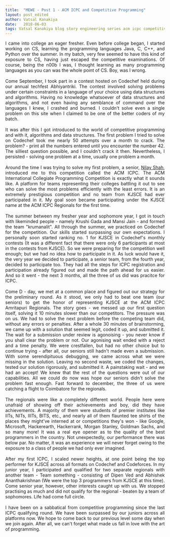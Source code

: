 ```yaml
---
title:  "MEWE - Post 1 - ACM ICPC and Competitive Programming"
layout: post_edited
author: Vatsal Kanakiya
date:   2018-06-03
tags: Vatsal Kanakiya blog story engineering series acm icpc competitive programming misc
---
```

<!--date:   2018-06-03 09:06:04 +0530-->
<p style="text-align: justify;">
I came into college an eager fresher. Even before college began, I started working on CS, learning the programming
languages Java, C, C++, and Python over the summer. In my batch, very few seemed to have this kind of exposure to CS,
having just escaped the competitive examinations. Of course, being the n00b I was, I thought learning as many programming
languages as you can was the whole point of CS. Boy, was I wrong. <br><br>
Come September, I took part in a contest hosted on Codechef held during our annual techfest Abhiyantriki. The contest
involved solving problems under certain constraints in a language of your choice using data structures and algorithms.
Having no knowledge whatsoever of data structures and algorithms, and not even having any semblance of command over the
languages I knew, I crashed and burned. I couldn't solve even a single problem on this site when I claimed to be one of
the better coders of my batch.<br><br>
It was after this I got introduced to the world of competitive programming and with it, algorithms and data structures. The
first problem I tried to solve on Codechef took me nearly 50 attempts over a month to crack. The problem? - print all
the numbers entered until you encounter the number 42. The silliest question possible, and I couldn't crack it then.
Nevertheless, I persisted - solving one problem at a time, usually one problem a month.<br><br>
Around the time I was trying to solve my first problem, a senior, <a href="https://www.linkedin.com/in/nilay-shah-25177a57/"
target="_blank">Nilay Shah</a>, introduced me to this competition called the ACM ICPC. The ACM International Collegiate
Programming Competition is exactly what it sounds like. A platform for teams representing their colleges battling it out
to see who can solve the most problems efficiently with the least errors. It is an extremely prestigious competition and
no team from KJSCE had ever participated in it. My goal soon became participating under the KJSCE name at the ACM ICPC
Regionals for the first time.<br><br>
The summer between my fresher year and sophomore year, I got in touch with likeminded people - namely Krushi Gada and Mansi
Jain - and formed the team "krumanalit". All through the summer, we practiced on Codechef for the competition. Our skills
started surpassing our own expectations. I personally soon started ranking no. 1 for KJSCE in Codechef's monthly contests
 (It was a different fact that there were only 6 participants at most in the contests from KJSCE). So we were preparing
for the competition well enough; but we had no idea how to participate in it. As luck would have it, the very year we
decided to participate, a senior team, from the fourth year, decided to participate too. They had all the steps for ICPC
registration and participation already figured out and made the path ahead for us easier. And so it went - the next 3
months, all the three of us did was pracitce for ICPC.<br><br>
Come D - day, we met at a common place and figured out our strategy for the preliminary round. As it stood, we only had to
beat one team (our seniors) to get the honor of representing KJSCE at the ACM ICPC Amritapuri Regionals. The story goes -
we messed up our first question itself, solving it 10 minutes slower than our competitors. The pressure was on us. We had
to solve the next problem before the competing team did, without any errors or penalties. After a whole 30 minutes of
brainstorming, we came up with a solution that seemed legit, coded it up, and submitted it. The wait for a submission
under review is agonoising - you never know if you shall clear the problem or not. Our agonising wait ended with a reject
and a time penalty. We were crestfallen, but had no other choice but to continue trying - after all, our seniors still
hadn't made even a submission. With some serendipituous debugging, we came across what we were missing in the solution.
Leaving no second waste, we coded the changes, tested our solution rigorously, and submitted it. A painstaking wait -
and we had an accept! We knew that the rest of the questions were out of our capabilities. All we could do now was hope
our seniors didn't solve the problem fast enough. Fast forward to december, the three of us were catching a flight to
Coimbatore for the regionals.<br><br>
The regionals were like a completely different world. People here were unafraid of showing off their achievements and
boy, did they have achievements. A majority of them were students of premier institutes like IITs, NITs, IIITs, BITS,
etc., and nearly all of them flaunted tee shirts of the places they might've interned at or competitions they's won -
like Google, Microsoft, Hackerearth, Hackerrank, Morgan Stanley, Goldman Sachs, and so many more! It was a real eye
opener as to the quality of the best programmers in the country. Not unexpectedly, our performance there was below par.
No matter, it was an experience we will never forget owing to the exposure to a class of people we had only ever
imagined.<br><br>
After my first ICPC, I scaled newer heights, at one point being the top performer for KJSCE across all formats on
Codechef and Codeforces. In my junior year, I participated and qualified for two separate regionals with another team
- Team something - consisting of Dipen Ved and Abhishek Ananthakrishnan (We were the top 3 programmers from KJSCE at
this time). Come senior year, however, other interests caught up with us. We stopped practising as much and did not
qualify for the regional - beaten by a team of sophomores. Life had come full circle.<br><br>
I have been on a sabbatical from competitive programming since the last ICPC qualifying round. We have been surpassed
by our juniors across all platforms now. We hope to come back to our previous level some day when we join again. After
all, we can't forget what made us fall in love with the art of programming.
</p>
<!-- 
## Key Learnings   
* Competitive Programming is

## What could I have done differently
-->
